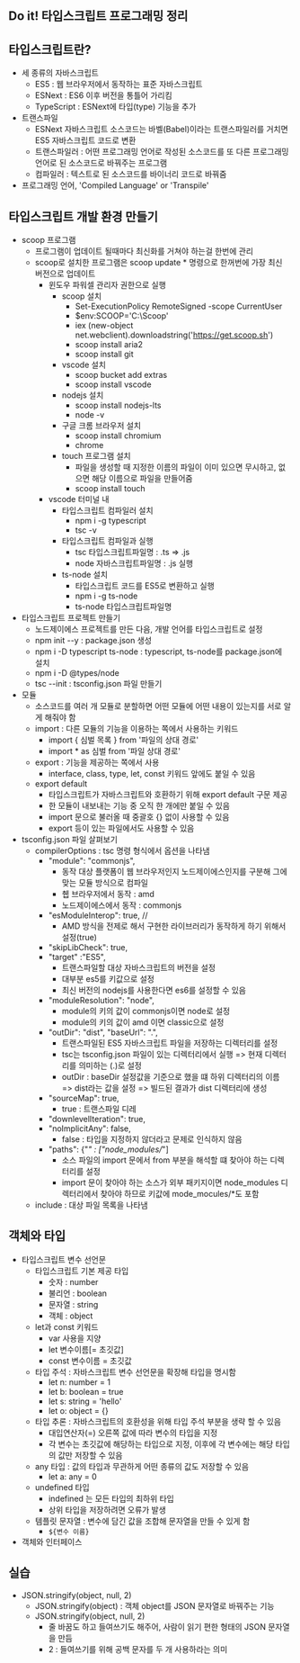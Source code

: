## Do it! 타입스크립트 프로그래밍 정리

## 타입스크립트란?
- 세 종류의 자바스크립트
    - ES5 : 웹 브라우저에서 동작하는 표준 자바스크립트
    - ESNext : ES6 이후 버전을 통틀어 가리킴
    - TypeScript : ESNext에 타입(type) 기능을 추가
- 트랜스파일
    - ESNext 자바스크립트 소스코드는 바벨(Babel)이라는 트랜스파일러를 거치면 ES5 자바스크립트 코드로 변환
    - 트랜스파일러 : 어떤 프로그래밍 언어로 작성된 소스코드를 또 다른 프로그래밍 언어로 된 소스코드로 바꿔주는 프로그램
    - 컴파일러 : 텍스트로 된 소스코드를 바이너리 코드로 바꿔줌
- 프로그래밍 언어, 'Compiled Language' or 'Transpile'

## 타입스크립트 개발 환경 만들기
- scoop 프로그램
    - 프로그램이 업데이트 될때마다 최신화를 거쳐야 하는걸 한번에 관리
    - scoop로 설치한 프로그램은 scoop update * 명령으로 한꺼번에 가장 최신 버전으로 업데이트
        - 윈도우 파워셀 관리자 권한으로 실행
            - scoop 설치
                - Set-ExecutionPolicy RemoteSigned -scope CurrentUser
                - $env:SCOOP='C:\Scoop'
                - iex (new-object net.webclient).downloadstring('https://get.scoop.sh')
                - scoop install aria2
                - scoop install git
            - vscode 설치
                - scoop bucket add extras
                - scoop install vscode
            - nodejs 설치
                - scoop install nodejs-lts
                - node -v
            - 구글 크롬 브라우저 설치
                - scoop install chromium
                - chrome
            - touch 프로그램 설치  
                - 파일을 생성할 때 지정한 이름의 파일이 이미 있으면 무시하고, 없으면 해당 이름으로 파일을 만들어줌
                - scoop install touch
        - vscode 터미널 내
            - 타입스크립트 컴파일러 설치
                - npm  i -g typescript
                - tsc -v
            - 타입스크립트 컴파일과 실행
                - tsc 타입스크립트파일명 : .ts => .js
                - node 자바스크립트파일명 : .js 실행
            - ts-node 설치
                - 타입스크립트 코드를 ES5로 변환하고 실행
                - npm i -g ts-node
                - ts-node 타입스크립트파일명
- 타입스크립트 프로젝트 만들기
    - 노드제이에스 프로젝트를 만든 다음, 개발 언어를 타입스크립트로 설정
    - npm init --y : package.json 생성 
    - npm i -D typescript ts-node : typescript, ts-node를 package.json에 설치
    - npm i -D @types/node 
    - tsc --init : tsconfig.json 파일 만들기
- 모듈
    - 소스코드를 여러 개 모듈로 분할하면 어떤 모듈에 어떤 내용이 있는지를 서로 알게 해줘야 함
    - import : 다른 모듈의 기능을 이용하는 쪽에서 사용하는 키워드
        - import { 심벌 목록 } from '파일의 상대 경로'
        - import * as 심벌 from '파일 상대 경로'
    - export : 기능을 제공하는 쪽에서 사용
        - interface, class, type, let, const 키워드 앞에도 붙일 수 있음
    - export default
        - 타입스크립트가 자바스크립트와 호환하기 위해 export default 구문 제공
        - 한 모듈이 내보내는 기능 중 오직 한 개에만 붙일 수 있음
        - import 문으로 불러올 때 중괄호 {} 없이 사용할 수 있음
        - export 등이 있는 파일에서도 사용할 수 있음
- tsconfig.json 파일 살펴보기
    - compilerOptions : tsc 명령 형식에서 옵션을 나타냄
        - "module": "commonjs", 
            - 동작 대상 플랫폼이 웹 브라우저인지 노드제이에스인지를 구분해 그에 맞는 모듈 방식으로 컴파일
            - 췝 브라우저에서 동작 : amd
            - 노드제이에스에서 동작 : commonjs
        - "esModuleInterop": true, // 
            - AMD 방식을 전제로 해서 구현한 라이브러리가 동작하게 하기 위해서 설정(true)
        - "skipLibCheck": true,
        - "target" :"ES5",
            - 트랜스파일할 대상 자바스크립트의 버전을 설정
            - 대부분 es5를 키값으로 설정
            - 최신 버전의 nodejs를 사용한다면 es6를 설정할 수 있음
        - "moduleResolution": "node",
            - module의 키의 값이 commonjs이면 node로 설정
            - module의 키의 값이 amd 이면 classic으로 설정
        - "outDir": "dist", "baseUrl": ".",
            - 트랜스파일된 ES5 자바스크립트 파일을 저장하는 디렉터리를 설정
            - tsc는 tsconfig.json 파일이 있는 디렉터리에서 실행 => 현재 디렉터리를 의미하는 (.)로 설정
            - outDir : baseDir 설정값을 기준으로 했을 떄 하위 디렉터리의 이름 => dist라는 값을 설정 => 빌드된 결과가 dist 디렉터리에 생성
        - "sourceMap": true,
            - true : 트랜스파일 디레
        - "downlevelIteration": true,
        - "noImplicitAny": false,
            - false : 타입을 지정하지 않더라고 문제로 인식하지 않음 
        - "paths": {"*" : ["node_modules/*"]
            - 소스 파일의 import 문에서 from 부분을 해석할 떄 찾아야 하는 디렉터리를 설정
            - import 문이 찾아야 하는 소스가 외부 패키지이면 node_modules 디렉터리에서 찾아야 하므로 키값에 mode_mocules/*도 포함
    - include : 대상 파일 목록을 나타냄

## 객체와 타입
- 타입스크립트 변수 선언문
    - 타입스크립트 기본 제공 타입
        - 숫자 : number
        - 불리언 : boolean
        - 문자열 : string
        - 객체 : object
    - let과 const 키워드
        - var 사용을 지양
        - let 변수이름[= 초깃값]
        - const 변수이름 = 초깃값
    - 타입 주석 : 자바스크립트 변수 선언문을 확장해 타입을 명시함
        - let n: number = 1
        - let b: boolean = true
        - let s: string = 'hello'
        - let o: object = {}
    - 타입 추론 : 자바스크립트의 호환성을 위해 타입 주석 부분을 생략 할 수 있음
        - 대입연산자(=) 오른쪽 값에 따라 변수의 타입을 지정
        - 각 변수는 초깃값에 해당하는 타입으로 지정, 이후에 각 변수에는 해당 타입의 값만 저장할 수 있음
    - any 타입 : 값의 타입과 무관하게 어떤 종류의 값도 저장할 수 있음
        - let a: any = 0
    - undefined 타입
        - indefined 는 모든 타입의 최하위 타입
        - 상위 타입을 저장하려면 오류가 발생
    - 템플릿 문자열 : 변수에 담긴 값을 조합해 문자열을 만들 수 있게 함
        - `${변수 이름}`
- 객체와 인터페이스

## 실습
- JSON.stringify(object, null, 2)
    - JSON.stringify(object) : 객체 object를 JSON 문자열로 바꿔주는 기능
    - JSON.stringify(object, null, 2) 
        - 줄 바꿈도 하고 들여쓰기도 해주어, 사람이 읽기 편한 형태의 JSON 문자열을 만듬
        - 2 : 들여쓰기를 위해 공백 문자를 두 개 사용하라는 의미
                
